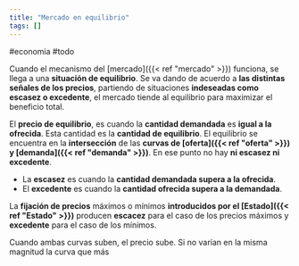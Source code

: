 ```yaml
---
title: "Mercado en equilibrio"
tags: []
---
```

#economia #todo 

Cuando el mecanismo del [mercado]({{< ref "mercado" >}}) funciona, se llega a una **situación de equilibrio**. Se va dando de acuerdo a **las distintas señales de los precios**, partiendo de situaciones **indeseadas como escasez o excedente**, el mercado tiende al equilibrio para maximizar el beneficio total.

El **precio de equilibrio**, es cuando la **cantidad demandada** es **igual a la ofrecida**. Esta cantidad es la **cantidad de equilibrio**. El equilibrio se encuentra en la **intersección** de las **curvas de [oferta]({{< ref "oferta" >}}) y [demanda]({{< ref "demanda" >}})**. En ese punto no hay **ni escasez ni excedente**.

- La **escasez** es cuando la **cantidad demandada supera a la ofrecida**.
- El **excedente** es cuando la **cantidad ofrecida supera a la demandada**.

La **fijación de precios** máximos o mínimos **introducidos por el [Estado]({{< ref "Estado" >}})** producen **escacez** para el caso de los precios máximos y **excedente** para el caso de los mínimos.

Cuando ambas curvas suben, el precio sube. Si no varían en la misma magnitud la curva que más